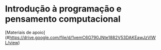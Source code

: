 # Introdução à programação e pensamento computacional

[Materiais de apoio] (#https://drive.google.com/file/d/1vemC6G790JNte1882V53DAKEawJzVIWL/view)